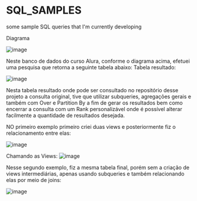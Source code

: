 # SQL_SAMPLES
some sample SQL queries that I'm currently developing



Diagrama

![image](https://user-images.githubusercontent.com/69773007/208420601-62bdd62e-69a2-45e9-a899-f9b61eb424ee.png)

Neste banco de dados do curso Alura, conforme o diagrama acima, efetuei uma pesquisa que retorna a seguinte tabela abaixo:
Tabela resultado:

![image](https://user-images.githubusercontent.com/69773007/208420710-05a21790-7888-4d1f-a0f0-e06b17b33c41.png)

Nesta tabela resultado onde pode ser consultado no repositório desse projeto a consulta original, tive que utilizar subqueries, agregações gerais e também com Over e Partition By a fim de gerar os resultados bem como encerrar a consulta com um Rank personalizável onde é possível alterar facilmente a quantidade de resultados  desejada.

NO primeiro exemplo primeiro criei duas views e posteriormente fiz o relacionamento entre elas:

![image](https://user-images.githubusercontent.com/69773007/208421391-40bd3642-e2e2-4bc0-85e8-907179b0a101.png)

Chamando as Views:
![image](https://user-images.githubusercontent.com/69773007/208421458-b77df198-92f9-4294-b34b-e2c078e7d4d3.png)

Nesse segundo exemplo, fiz a mesma tabela final, porém sem a criação de views intermediárias, apenas usando subqueries e também relacionando elas por meio de joins:

![image](https://user-images.githubusercontent.com/69773007/208421626-7ab604b6-99d9-411d-a160-f7d554c5bcce.png)

